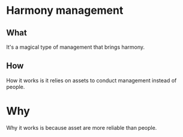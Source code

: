 # Harmony management

## What 
It's a magical type of management that brings harmony. 

## How 
How it works is it relies on assets to conduct management instead of people. 

# Why
Why it works is because asset are more reliable than people. 

